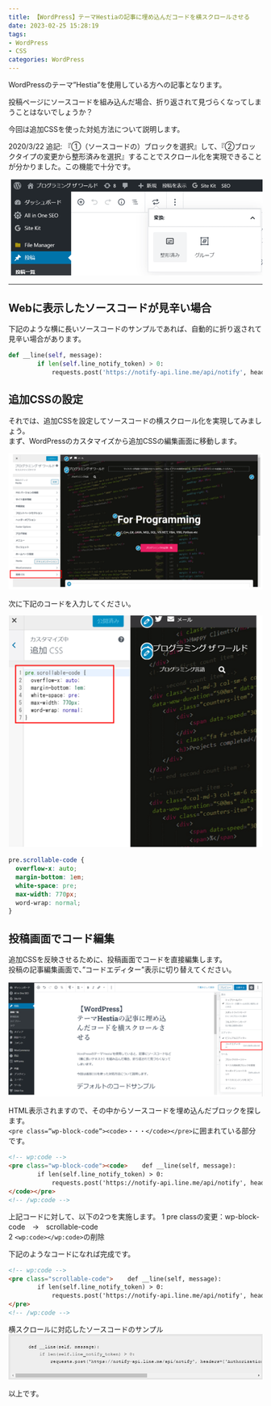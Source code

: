 ```yaml
---
title: 【WordPress】テーマHestiaの記事に埋め込んだコードを横スクロールさせる
date: 2023-02-25 15:28:19
tags:
- WordPress
- CSS
categories: WordPress
---
```


WordPressのテーマ”Hestia”を使用している方への記事となります。

投稿ページにソースコードを組み込んだ場合、折り返されて見づらくなってしまうことはないでしょうか？

今回は追加CSSを使った対処方法について説明します。

2020/3/22 追記:
『①（ソースコードの）ブロックを選択』して、『②ブロックタイプの変更から整形済みを選択』することでスクロール化を実現できることが分かりました。この機能で十分です。

![image](seikeizumi.png)

___

## Webに表示したソースコードが見辛い場合

下記のような横に長いソースコードのサンプルであれば、自動的に折り返されて見辛い場合があります。
```py
def __line(self, message):
        if len(self.line_notify_token) > 0:
            requests.post('https://notify-api.line.me/api/notify', headers={'Authorization': 'Bearer ' + self.line_notify_token}, data={'message': '\n' + message})
```

## 追加CSSの設定

それでは、追加CSSを設定してソースコードの横スクロール化を実現してみましょう。  
まず、WordPressのカスタマイズから追加CSSの編集画面に移動します。

![image](main.PNG)

次に下記のコードを入力してください。

![image](add_css.PNG)

```css
pre.scrollable-code {
  overflow-x: auto;
  margin-bottom: 1em;
  white-space: pre;
  max-width: 770px;
  word-wrap: normal;
}
```

## 投稿画面でコード編集

追加CSSを反映させるために、投稿画面でコードを直接編集します。  
投稿の記事編集画面で、”コードエディター”表示に切り替えてください。

![image](code_editer.PNG)

HTML表示されますので、その中からソースコードを埋め込んだブロックを探します。  
``<pre class=”wp-block-code”><code>・・・</code></pre>``に囲まれている部分です。

```html
<!-- wp:code -->
<pre class="wp-block-code"><code>    def __line(self, message):
        if len(self.line_notify_token) > 0:
            requests.post('https://notify-api.line.me/api/notify', headers={'Authorization': 'Bearer ' + self.line_notify_token}, data={'message': '\n' + message})
</code></pre>
<!-- /wp:code -->
```

上記コードに対して、以下の2つを実施します。
1 pre classの変更：wp-block-code　→　scrollable-code  
2 ``<wp:code></wp:code>``の削除  

下記のようなコードになれば完成です。  
```html
<!-- wp:code -->
<pre class="scrollable-code">    def __line(self, message):
        if len(self.line_notify_token) > 0:
            requests.post('https://notify-api.line.me/api/notify', headers={'Authorization': 'Bearer ' + self.line_notify_token}, data={'message': '\n' + message})
</pre>
<!-- /wp:code -->
```

横スクロールに対応したソースコードのサンプル  
![image](sample.png)

以上です。
